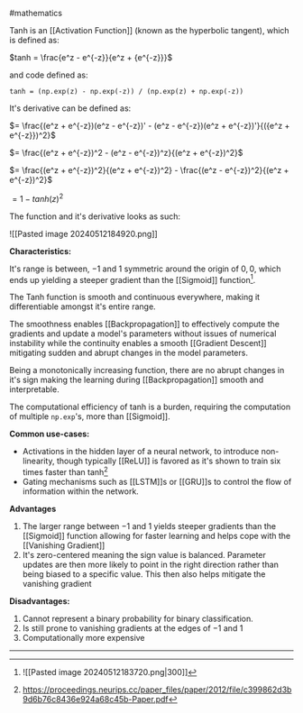 #mathematics 

Tanh is an [[Activation Function]] (known as the hyperbolic tangent), which is defined as:

$tanh = \frac{e^z - e^{-z}}{e^z + {e^{-z}}}$

and code defined as:

```
tanh = (np.exp(z) - np.exp(-z)) / (np.exp(z) + np.exp(-z))
```

It's derivative can be defined as:

$= \frac{(e^z + e^{-z})(e^z - e^{-z})' - (e^z - e^{-z})(e^z + e^{-z})'}{({e^z + e^{-z}})^2}$

$= \frac{(e^z + e^{-z})^2 - (e^z - e^{-z})^z}{(e^z + e^{-z})^2}$

$= \frac{(e^z + e^{-z})^2}{(e^z + e^{-z})^2} - \frac{(e^z - e^{-z})^2}{(e^z + e^{-z})^2}$

$= 1 - tanh(z)^2$

The function and it's derivative looks as such:

![[Pasted image 20240512184920.png]]

**Characteristics:**

It's range is between, $-1$ and $1$ symmetric around the origin of $0,0$, which ends up yielding a steeper gradient than the [[Sigmoid]] function[^2].

The Tanh function is smooth and continuous everywhere, making it differentiable amongst it's entire range.

The smoothness enables [[Backpropagation]] to effectively compute the gradients and update a model's parameters without issues of numerical instability while the continuity enables a smooth [[Gradient Descent]] mitigating sudden and abrupt changes in the model parameters.

Being a monotonically increasing function, there are no abrupt changes in it's sign making the learning during [[Backpropagation]] smooth and interpretable.

The computational efficiency of tanh is a burden, requiring the computation of multiple 
 `np.exp`'s, more than [[Sigmoid]]. 

**Common use-cases:**

- Activations in the hidden layer of a neural network, to introduce non-linearity, though typically [[ReLU]] is favored as it's shown to train six times faster than tanh[^1]
- Gating mechanisms such as [[LSTM]]s or [[GRU]]s to control the flow of information within the network.

**Advantages**

1. The larger range between $-1$ and $1$ yields steeper gradients than the [[Sigmoid]] function allowing for faster learning and helps cope with the [[Vanishing Gradient]]
2. It's zero-centered meaning the sign value is balanced. Parameter updates are then more likely to point in the right direction rather than being biased to a specific value. This then also helps mitigate the vanishing gradient

**Disadvantages:**

1. Cannot represent a binary probability for binary classification.
2. Is still prone to vanishing gradients at the edges of $-1$ and $1$
3. Computationally more expensive

---

[^1]: https://proceedings.neurips.cc/paper_files/paper/2012/file/c399862d3b9d6b76c8436e924a68c45b-Paper.pdf

[^2]: ![[Pasted image 20240512183720.png|300]]